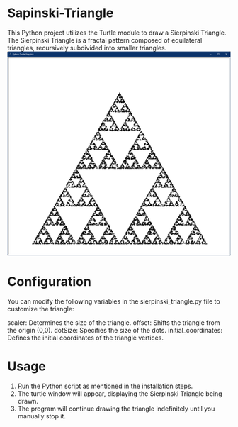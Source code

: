 # Sapinski-Triangle
This Python project utilizes the Turtle module to draw a Sierpinski Triangle. The Sierpinski Triangle is a fractal pattern composed of equilateral triangles, recursively subdivided into smaller triangles.
![Alt text](https://github.com/awabakram/Sapinski-Triangle/blob/main/Triangle%20Screenshot.png "Sapinski Triangle")
# Configuration
You can modify the following variables in the sierpinski_triangle.py file to customize the triangle:

scaler: Determines the size of the triangle.
offset: Shifts the triangle from the origin (0,0).
dotSize: Specifies the size of the dots.
initial_coordinates: Defines the initial coordinates of the triangle vertices.

# Usage
1. Run the Python script as mentioned in the installation steps.
2. The turtle window will appear, displaying the Sierpinski Triangle being drawn.
3. The program will continue drawing the triangle indefinitely until you manually stop it.
